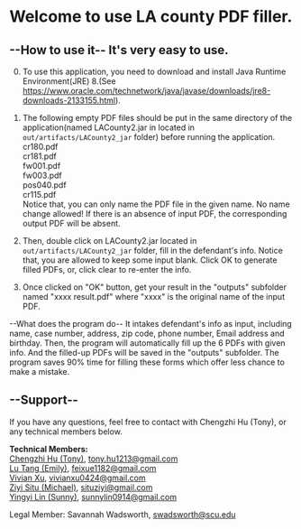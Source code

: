 # Welcome to use LA county PDF filler. 
## --How to use it-- It's very easy to use.
0. To use this application, you need to download and install Java Runtime Environment(JRE) 8.(See https://www.oracle.com/technetwork/java/javase/downloads/jre8-downloads-2133155.html).
1. The following empty PDF files should be put in the same directory of the application(named LACounty2.jar in located in <code>out/artifacts/LACounty2_jar</code> folder) before running the application.<br>
cr180.pdf<br>
cr181.pdf<br>
fw001.pdf<br>
fw003.pdf<br>
pos040.pdf<br>
cr115.pdf<br>
Notice that, you can only name the PDF file in the given name. No name change allowed! If there is an absence of input PDF, the corresponding output PDF will be absent.

2. Then, double click on LACounty2.jar located in <code>out/artifacts/LACounty2_jar</code> folder, fill in the defendant's info. Notice that, you are allowed to keep some input blank. Click OK to generate filled PDFs, or, click clear to re-enter the info.
3. Once clicked on "OK" button, get your result in the "outputs" subfolder named "xxxx result.pdf" where "xxxx" is the original name of the input PDF.  

--What does the program do--
It intakes defendant's info as input, including name, case number, address, zip code, phone number, Email address and birthday. Then, the program will automatically fill up the 6 PDFs with given info. And the filled-up PDFs will be saved in the "outputs" subfolder. 
The program saves 90% time for filling these forms which offer less chance to make a mistake.
## --Support--
If you have any questions, feel free to contact with Chengzhi Hu (Tony), or any technical members below. 

**Technical Members:**<br>
[Chengzhi Hu (Tony)](https://github.com/Tony-Hu), tony.hu1213@gmail.com<br>
[Lu Tang (Emily)](https://github.com/Emilylulu), feixue1182@gmail.com<br>
[Vivian Xu](https://github.com/wavyxu), vivianxu0424@gmail.com<br>
[Ziyi Situ (Michael)](https://github.com/ZiyiSitu), situziyi@gmail.com<br>
[Yingyi Lin (Sunny)](https://github.com/sunnymeow), sunnylin0914@gmail.com<br>

Legal Member:
Savannah Wadsworth, swadsworth@scu.edu
